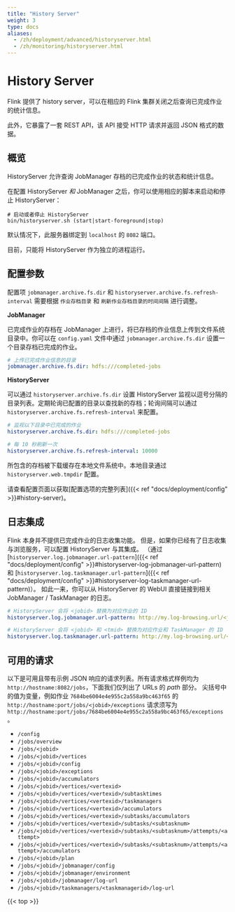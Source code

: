 ```yaml
---
title: "History Server"
weight: 3
type: docs
aliases:
  - /zh/deployment/advanced/historyserver.html
  - /zh/monitoring/historyserver.html
---
```

<!--
Licensed to the Apache Software Foundation (ASF) under one
or more contributor license agreements.  See the NOTICE file
distributed with this work for additional information
regarding copyright ownership.  The ASF licenses this file
to you under the Apache License, Version 2.0 (the
"License"); you may not use this file except in compliance
with the License.  You may obtain a copy of the License at

  http://www.apache.org/licenses/LICENSE-2.0

Unless required by applicable law or agreed to in writing,
software distributed under the License is distributed on an
"AS IS" BASIS, WITHOUT WARRANTIES OR CONDITIONS OF ANY
KIND, either express or implied.  See the License for the
specific language governing permissions and limitations
under the License.
-->

# History Server

Flink 提供了 history server，可以在相应的 Flink 集群关闭之后查询已完成作业的统计信息。

此外，它暴露了一套 REST API，该 API 接受 HTTP 请求并返回 JSON 格式的数据。



<a name="overview"></a>

## 概览

HistoryServer 允许查询 JobManager 存档的已完成作业的状态和统计信息。

在配置 HistoryServer *和* JobManager 之后，你可以使用相应的脚本来启动和停止 HistoryServer：

```shell
# 启动或者停止 HistoryServer
bin/historyserver.sh (start|start-foreground|stop)
```

默认情况下，此服务器绑定到 `localhost` 的 `8082` 端口。

目前，只能将 HistoryServer 作为独立的进程运行。

<a name="configuration"></a>

## 配置参数

配置项 `jobmanager.archive.fs.dir` 和 `historyserver.archive.fs.refresh-interval` 需要根据 `作业存档目录` 和 `刷新作业存档目录的时间间隔` 进行调整。

**JobManager**

已完成作业的存档在 JobManager 上进行，将已存档的作业信息上传到文件系统目录中。你可以在 `config.yaml` 文件中通过 `jobmanager.archive.fs.dir` 设置一个目录存档已完成的作业。

```yaml
# 上传已完成作业信息的目录
jobmanager.archive.fs.dir: hdfs:///completed-jobs
```

**HistoryServer**

可以通过 `historyserver.archive.fs.dir` 设置 HistoryServer 监视以逗号分隔的目录列表。定期轮询已配置的目录以查找新的存档；轮询间隔可以通过 `historyserver.archive.fs.refresh-interval` 来配置。

```yaml
# 监视以下目录中已完成的作业
historyserver.archive.fs.dir: hdfs:///completed-jobs

# 每 10 秒刷新一次
historyserver.archive.fs.refresh-interval: 10000
```

所包含的存档被下载缓存在本地文件系统中。本地目录通过 `historyserver.web.tmpdir` 配置。

请查看配置页面以获取[配置选项的完整列表]({{< ref "docs/deployment/config" >}}#history-server)。

## 日志集成

Flink 本身并不提供已完成作业的日志收集功能。
但是，如果你已经有了日志收集与浏览服务，可以配置 HistoryServer 与其集成。
（通过[`historyserver.log.jobmanager.url-pattern`]({{< ref "docs/deployment/config" >}}#historyserver-log-jobmanager-url-pattern)
和 [`historyserver.log.taskmanager.url-pattern`]({{< ref "docs/deployment/config" >}}#historyserver-log-taskmanager-url-pattern)）。
如此一来，你可以从 HistoryServer 的 WebUI 直接链接到相关 JobManager / TaskManager 的日志。

```yaml
# HistoryServer 会将 <jobid> 替换为对应作业的 ID
historyserver.log.jobmanager.url-pattern: http://my.log-browsing.url/<jobid>

# HistoryServer 会将 <jobid> 和 <tmid> 替换为对应作业和 TaskManager 的 ID
historyserver.log.taskmanager.url-pattern: http://my.log-browsing.url/<jobid>/<tmid>
```

<a name="available-requests"></a>

## 可用的请求

以下是可用且带有示例 JSON 响应的请求列表。所有请求格式样例均为 `http://hostname:8082/jobs`，下面我们仅列出了 URLs 的 *path* 部分。
尖括号中的值为变量，例如作业 `7684be6004e4e955c2a558a9bc463f65` 的 
`http://hostname:port/jobs/<jobid>/exceptions` 请求须写为 `http://hostname:port/jobs/7684be6004e4e955c2a558a9bc463f65/exceptions`。

  - `/config`
  - `/jobs/overview`
  - `/jobs/<jobid>`
  - `/jobs/<jobid>/vertices`
  - `/jobs/<jobid>/config`
  - `/jobs/<jobid>/exceptions`
  - `/jobs/<jobid>/accumulators`
  - `/jobs/<jobid>/vertices/<vertexid>`
  - `/jobs/<jobid>/vertices/<vertexid>/subtasktimes`
  - `/jobs/<jobid>/vertices/<vertexid>/taskmanagers`
  - `/jobs/<jobid>/vertices/<vertexid>/accumulators`
  - `/jobs/<jobid>/vertices/<vertexid>/subtasks/accumulators`
  - `/jobs/<jobid>/vertices/<vertexid>/subtasks/<subtasknum>`
  - `/jobs/<jobid>/vertices/<vertexid>/subtasks/<subtasknum>/attempts/<attempt>`
  - `/jobs/<jobid>/vertices/<vertexid>/subtasks/<subtasknum>/attempts/<attempt>/accumulators`
  - `/jobs/<jobid>/plan`
  - `/jobs/<jobid>/jobmanager/config`
  - `/jobs/<jobid>/jobmanager/environment`
  - `/jobs/<jobid>/jobmanager/log-url`
  - `/jobs/<jobid>/taskmanagers/<taskmanagerid>/log-url`

{{< top >}}
